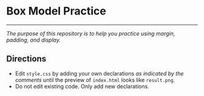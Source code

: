 # Box Model Practice
---
_The purpose of this repository is to help you practice using margin, padding, and display._

## Directions
* Edit `style.css` by adding your own declarations _as indicated by the comments_ until the preview of `index.html` looks like `result.png`.
* Do not edit existing code.  Only add new declarations.
